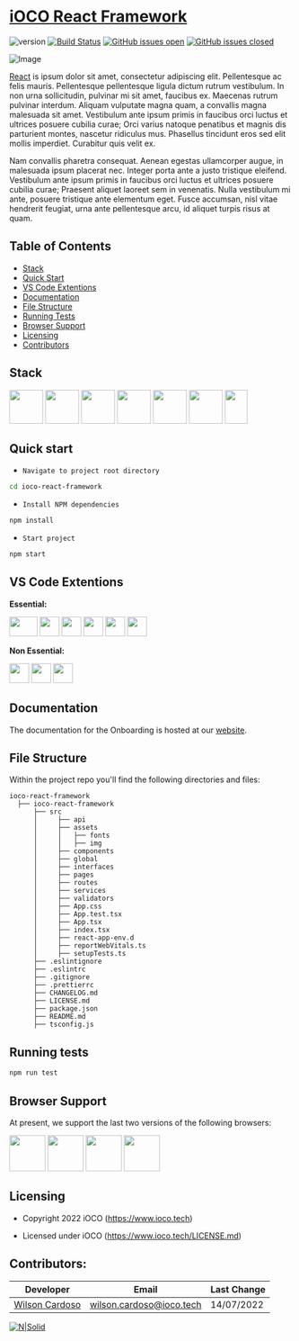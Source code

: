 # [iOCO React Framework](https://ioco.tech)

![version](https://img.shields.io/badge/version-1.0.0-blue.svg)
[![Build Status](https://travis-ci.org/joemccann/dillinger.svg?branch=master)](https://travis-ci.org/joemccann/dillinger)
[![GitHub issues open](https://img.shields.io/github/issues/creativetimofficial/material-dashboard.svg)](https://github.com/creativetimofficial/material-dashboard/issues?q=is%3Aopen+is%3Aissue) [![GitHub issues closed](https://img.shields.io/github/issues-closed-raw/creativetimofficial/material-dashboard.svg)](https://github.com/creativetimofficial/material-dashboard/issues?q=is%3Aissue+is%3Aclosed)

![Image](https://miro.medium.com/max/2000/1*ZEUZtH8wL9vUDLrn5guwOQ.png)

[React](https://ioco.tech) is ipsum dolor sit amet, consectetur adipiscing elit. Pellentesque ac felis mauris. Pellentesque pellentesque ligula dictum rutrum vestibulum. In non urna sollicitudin, pulvinar mi sit amet, faucibus ex. Maecenas rutrum pulvinar interdum. Aliquam vulputate magna quam, a convallis magna malesuada sit amet. Vestibulum ante ipsum primis in faucibus orci luctus et ultrices posuere cubilia curae; Orci varius natoque penatibus et magnis dis parturient montes, nascetur ridiculus mus. Phasellus tincidunt eros sed elit mollis imperdiet. Curabitur quis velit ex.

Nam convallis pharetra consequat. Aenean egestas ullamcorper augue, in malesuada ipsum placerat nec. Integer porta ante a justo tristique eleifend. Vestibulum ante ipsum primis in faucibus orci luctus et ultrices posuere cubilia curae; Praesent aliquet laoreet sem in venenatis. Nulla vestibulum mi ante, posuere tristique ante elementum eget. Fusce accumsan, nisl vitae hendrerit feugiat, urna ante pellentesque arcu, id aliquet turpis risus at quam.

## Table of Contents

- [Stack](#stack)
- [Quick Start](#quick-start)
- [VS Code Extentions](#vs-code-extentions)
- [Documentation](#documentation)
- [File Structure](#file-structure)
- [Running Tests](#tests)
- [Browser Support](#browser-support)
- [Licensing](#licensing)
- [Contributors](#contributors)

## Stack

[<img src="https://img.icons8.com/office/100/000000/react.png?raw=true" width="60" height="60" />](https://reactjs.org/)
[<img src="https://img.icons8.com/color/100/000000/typescript.png?raw=true" width="60" height="60" />](https://www.typescriptlang.org/)
[<img src="https://img.icons8.com/color/100/000000/redux.png?raw=true" width="60" height="60" />](https://redux.js.org/)
[<img src="https://img.icons8.com/color/100/000000/eslint.png?raw=true" width="60" height="60" />](https://eslint.org/)
[<img src="https://prettier.io/icon.png?raw=true" width="60" height="60" />](https://prettier.io/)
[<img src="https://github.githubassets.com/images/icons/emoji/unicode/1f436.png?raw=true" width="60" height="60" />](https://prettier.io/)
[<img src="https://cdn.freebiesupply.com/logos/large/2x/browsersync-logo-png-transparent.png?raw=true" width="40" height="60" />](https://browsersync.io/)

## Quick start

- `Navigate to project root directory `

```sh
cd ioco-react-framework
```

- `Install NPM dependencies `

```sh
npm install
```

- `Start project `

```sh
npm start
```

## VS Code Extentions

**Essential:**

[<img src="https://dsznajder.gallerycdn.vsassets.io/extensions/dsznajder/es7-react-js-snippets/4.1.0/1642684475025/Microsoft.VisualStudio.Services.Icons.Default?raw=true" width="50" height="35" />](https://marketplace.visualstudio.com/items?itemName=dsznajder.es7-react-js-snippets)
[<img src="https://ms-vscode.gallerycdn.vsassets.io/extensions/ms-vscode/vscode-typescript-next/4.6.20220202/1643846455509/Microsoft.VisualStudio.Services.Icons.Default?raw=true" width="35" height="35" />](https://marketplace.visualstudio.com/items?itemName=ms-vscode.vscode-typescript-next)
[<img src="https://eamodio.gallerycdn.vsassets.io/extensions/eamodio/gitlens/11.7.0/1637268068613/Microsoft.VisualStudio.Services.Icons.Default?raw=true" width="35" height="35" />](https://marketplace.visualstudio.com/items?itemName=eamodio.gitlens)
[<img src="https://dbaeumer.gallerycdn.vsassets.io/extensions/dbaeumer/vscode-eslint/2.2.3/1642067257652/Microsoft.VisualStudio.Services.Icons.Default?raw=true" width="35" height="35" />](https://marketplace.visualstudio.com/items?itemName=dbaeumer.vscode-eslint)
[<img src="https://esbenp.gallerycdn.vsassets.io/extensions/esbenp/prettier-vscode/9.2.0/1643472694801/Microsoft.VisualStudio.Services.Icons.Default?raw=true" width="35" height="35" />](https://marketplace.visualstudio.com/items?itemName=esbenp.prettier-vscode#:~:text=Prettier%20is%20an%20opinionated%20code,account%2C%20wrapping%20code%20when%20necessary.)
[<img src="https://chakrounanas.gallerycdn.vsassets.io/extensions/chakrounanas/turbo-console-log/2.1.7/1632580011660/Microsoft.VisualStudio.Services.Icons.Default?raw=true" width="35" height="35" />](https://marketplace.visualstudio.com/items?itemName=ChakrounAnas.turbo-console-log)

**Non Essential:**

[<img src="https://pkief.gallerycdn.vsassets.io/extensions/pkief/material-icon-theme/4.12.1/1642967102656/Microsoft.VisualStudio.Services.Icons.Default?raw=true" width="35" height="35" />](https://marketplace.visualstudio.com/items?itemName=PKief.material-icon-theme)
[<img src="https://wix.gallerycdn.vsassets.io/extensions/wix/vscode-import-cost/2.15.0/1612118656126/Microsoft.VisualStudio.Services.Icons.Default?raw=true" width="35" height="35" />](https://marketplace.visualstudio.com/items?itemName=wix.vscode-import-cost)
[<img src="https://formulahendry.gallerycdn.vsassets.io/extensions/formulahendry/auto-rename-tag/0.1.9/1634044270873/Microsoft.VisualStudio.Services.Icons.Default?raw=true" width="35" height="35" />](https://marketplace.visualstudio.com/items?itemName=formulahendry.auto-rename-tag)

## Documentation

The documentation for the Onboarding is hosted at our [website](https://dev.azure.com/SimplifyHR/Simplify-Scrum/_wiki/wikis/Simplify-Scrum.wiki/88/Onboarding).

## File Structure

Within the project repo you'll find the following directories and files:

```
ioco-react-framework
  ├── ioco-react-framework
      ├── src
      │     ├── api
      │     ├── assets
      │     │   ├── fonts
      │     │   ├── img
      │     ├── components
      │     ├── global
      │     ├── interfaces
      │     ├── pages
      │     ├── routes
      │     ├── services
      │     ├── validators
      │     ├── App.css
      │     ├── App.test.tsx
      │     ├── App.tsx
      │     ├── index.tsx
      │     ├── react-app-env.d
      │     ├── reportWebVitals.ts
      │     ├── setupTests.ts
      ├── .eslintignore
      ├── .eslintrc
      ├── .gitignore
      ├── .prettierrc
      ├── CHANGELOG.md
      ├── LICENSE.md
      ├── package.json
      ├── README.md
      ├── tsconfig.js
```

## Running tests
```sh
npm run test
```

## Browser Support

At present, we support the last two versions of the following browsers:

<img src="https://s3.amazonaws.com/creativetim_bucket/github/browser/chrome.png" width="64" height="64"> <img src="https://s3.amazonaws.com/creativetim_bucket/github/browser/firefox.png" width="64" height="64"> <img src="https://s3.amazonaws.com/creativetim_bucket/github/browser/safari.png" width="64" height="64"> <img src="https://s3.amazonaws.com/creativetim_bucket/github/browser/opera.png" width="64" height="64">

## Licensing

- Copyright 2022 iOCO (https://www.ioco.tech)

- Licensed under iOCO (https://www.ioco.tech/LICENSE.md)

## Contributors:

| Developer                               | Email                       | Last Change |
| --------------------------------------- | --------------------------- | ----------- |
| [Wilson Cardoso](https://linkedin.com)  | wilson.cardoso@ioco.tech    | 14/07/2022  |

[![N|Solid](https://ioco.tech/wp-content/uploads/2022/02/iOCO.png)](https://nodesource.com/products/nsolid)
